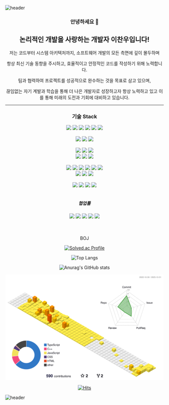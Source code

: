 ![header](https://capsule-render.vercel.app/api?type=waving&color=auto&height=200&section=header&text=Welcome!&fontSize=90&desc=Hello%20I'm%20Aldrich%20Lee&descAlign=60&descAlignY=20&fontAlignY=40)

<h3 align="center"> 안녕하세요 👋 </h3>
<h2 align="center"> 논리적인 개발을 사랑하는 개발자 이찬우입니다!</h2>
<p align="center"> 저는 코드부터 시스템 아키텍처까지, 소프트웨어 개발의 모든 측면에 깊이 몰두하며</p>
<p align="center"> 항상 최신 기술 동향을 주시하고, 효율적이고 안정적인 코드를 작성하기 위해 노력합니다.</p>
<p align="center"> 팀과 협력하여 프로젝트를 성공적으로 완수하는 것을 목표로 삼고 있으며, </p>
<p align="center"> 끊임없는 자기 계발과 학습을 통해 더 나은 개발자로 성장하고자 항상 노력하고 있고 이를 통해 미래의 도전과 기회에 대비하고 있습니다.</p>

---

<h3 align="center"> 기술 Stack </h3>

<div align="center">
  <img src="https://img.shields.io/badge/nodejs-green?style=flat&logo=Node.js&logoColor=white"/>
  <img src="https://img.shields.io/badge/HTML5-red?style=flat&logo=HTML5&logoColor=white"/>
  <img src="https://img.shields.io/badge/CSS3-blue?style=flat&logo=CSS3&logoColor=white"/>
  <img src="https://img.shields.io/badge/JavaScript-yellow?style=flat&logo=JavaScript&logoColor=white"/>
  <img src="https://img.shields.io/badge/TypeScript-blue?style=flat&logo=TypeScript&logoColor=white"/>
  <img src="https://img.shields.io/badge/Java-Purple?style=flat&logo=Java&logoColor=white"/>
</div>
<br>
<div align="center">
  <img src="https://img.shields.io/badge/react-blue?style=flat&logo=react&logoColor=white"/>
  <img src="https://img.shields.io/badge/Next.js-yellow?style=flat&logo=Next.js&logoColor=white"/>
  <img src="https://img.shields.io/badge/TailwindCss-blue?style=flat&logo=Tailwind CSS&logoColor=white"/>
<!--   <img src="https://img.shields.io/badge/JavaScript-yellow?style=flat&logo=JavaScript&logoColor=white"/> -->
</div>
<br>
<div align="center">
  <img src="https://img.shields.io/badge/NestJs-black?style=flat&logo=NestJs&logoColor=red"/>
  <img src="https://img.shields.io/badge/Express.js-yellow?style=flat&logo=Express&logoColor=white"/>
  <img src="https://img.shields.io/badge/SpringBoot-green?style=flat&logo=Spring Boot&logoColor=white"/>
  <br>
  <img src="https://img.shields.io/badge/MySQL-blue?style=flat&logo=MySQL&logoColor=white"/>
  <img src="https://img.shields.io/badge/MongoDB-green?style=flat&logo=MongoDB&logoColor=white"/>
  <img src="https://img.shields.io/badge/PostgreSQL-blue?style=flat&logo=PostgreSQL&logoColor=white"/>
  
</div>
<br>
<div align="center">
  <img src="https://img.shields.io/badge/PM2-black?style=flat&logo=PM2&logoColor=white"/>
  <img src="https://img.shields.io/badge/npm-black?style=flat&logo=npm&logoColor=white"/>
  <img src="https://img.shields.io/badge/Axios-black?style=flat&logo=Axios&logoColor=white"/>
  <img src="https://img.shields.io/badge/vercel-black?style=flat&logo=vercel&logoColor=white"/>
  <img src="https://img.shields.io/badge/Amazon AWS-black?style=flat&logo=Amazon AWS&logoColor=white"/>
  <img src="https://img.shields.io/badge/Amazon EC2-black?style=flat&logo=Amazon EC2&logoColor=white"/>
</div>
<div align="center">
  <img src="https://img.shields.io/badge/Swagger-black?style=flat&logo=Swagger&logoColor=white"/>
  <img src="https://img.shields.io/badge/.ENV-black?style=flat&logo=.ENV&logoColor=white"/>
  <img src="https://img.shields.io/badge/Ubuntu-black?style=flat&logo=Ubuntu&logoColor=white"/>
</div>
<br>
<div align="center">
  <img src="https://img.shields.io/badge/Unity-black?style=flat&logo=Unity&logoColor=white"/>
  <img src="https://img.shields.io/badge/csharp-black?style=flat&logo=csharp&logoColor=white"/>
  <img src="https://img.shields.io/badge/firebase-black?style=flat&logo=firebase&logoColor=white"/>
  <img src="https://img.shields.io/badge/googleanalytics-black?style=flat&logo=googleanalytics&logoColor=white"/>
</div>
<br>
<h5 align="center"> 협업툴 </h5>
<div align="center">
  <img src="https://img.shields.io/badge/Github-black?style=flat&logo=Github&logoColor=white"/>
  <img src="https://img.shields.io/badge/Notion-black?style=flat&logo=Notion&logoColor=white"/>
  <img src="https://img.shields.io/badge/Slack-black?style=flat&logo=Slack&logoColor=white"/>
  <img src="https://img.shields.io/badge/Figma-black?style=flat&logo=Figma&logoColor=white"/>
  <img src="https://img.shields.io/badge/Telegram-black?style=flat&logo=Telegram&logoColor=white"/>
</div>

<br>
<br>
<br>

<div align="center">
BOJ

[![Solved.ac Profile](http://mazassumnida.wtf/api/generate_badge?boj=ccw231017)](https://solved.ac/ccw231017)

![Top Langs](https://github-readme-stats-git-masterrstaa-rickstaa.vercel.app/api/top-langs/?username=LChanwoo&layout=compact&theme=monokai)

</div>

<div align="center">
  
![Anurag's GitHub stats](https://github-readme-stats-git-masterrstaa-rickstaa.vercel.app/api?username=LChanwoo&show_icons=true&theme=monokai)

</div>

<!--
**LChanwoo/LChanwoo** is a ✨ _special_ ✨ repository because its `README.md` (this file) appears on your GitHub profile.
Here are some ideas to get you started:

- 🔭 I’m currently working on ...
- 🌱 I’m currently learning ...
- 👯 I’m looking to collaborate on ...
- 🤔 I’m looking for help with ...
- 💬 Ask me about ...
- 📫 How to reach me: ...
- 😄 Pronouns: ...
- ⚡ Fun fact: ...
-->

![](./profile-3d-contrib/profile-green-animate.svg)

<div align="center">

[![Hits](https://hits.seeyoufarm.com/api/count/incr/badge.svg?url=https%3A%2F%2Fgithub.com%2FLChanwoo&count_bg=%2379C83D&title_bg=%23555555&icon=&icon_color=%23E7E7E7&title=hits&edge_flat=false)](https://hits.seeyoufarm.com)

</div>

![header](https://capsule-render.vercel.app/api?type=waving&color=auto&height=100&section=footer&text=Thank%20you&fontSize=60)

